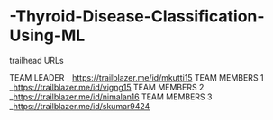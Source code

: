 # -Thyroid-Disease-Classification-Using-ML

trailhead URLs

TEAM LEADER _ https://trailblazer.me/id/mkutti15
TEAM MEMBERS 1 _https://trailblazer.me/id/vigng15
TEAM MEMBERS 2 _https://trailblazer.me/id/nimalan16
TEAM MEMBERS 3 _https://trailblazer.me/id/skumar9424
